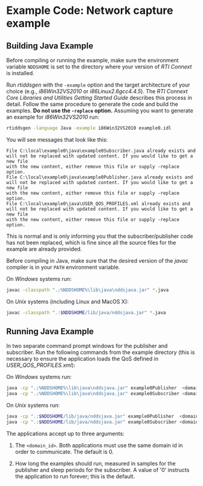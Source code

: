 # Example Code: Network capture example

## Building Java Example

Before compiling or running the example, make sure the environment variable
`NDDSHOME` is set to the directory where your version of *RTI Connext* is
installed.

Run *rtiddsgen* with the `-example` option and the target architecture of your
choice (e.g., *i86Win32VS2010* or *i86Linux2.6gcc4.4.5*). The *RTI Connext Core
Libraries and Utilities Getting Started Guide* describes this process in detail.
Follow the same procedure to generate the code and build the examples. **Do not
use the `-replace` option.** Assuming you want to generate an example for
*i86Win32VS2010* run:

```sh
rtiddsgen -language Java -example i86Win32VS2010 example0.idl
```

You will see messages that look like this:

```plaintext
File C:\local\example0\java\example0Subscriber.java already exists and
will not be replaced with updated content. If you would like to get a new file
with the new content, either remove this file or supply -replace option.
File C:\local\example0\java\example0Publisher.java already exists and
will not be replaced with updated content. If you would like to get a new file
with the new content, either remove this file or supply -replace option.
File C:\local\example0\java\USER_QOS_PROFILES.xml already exists and
will not be replaced with updated content. If you would like to get a new file
with the new content, either remove this file or supply -replace option.
```

This is normal and is only informing you that the subscriber/publisher code has
not been replaced, which is fine since all the source files for the example are
already provided.

Before compiling in Java, make sure that the desired version of the *javac*
compiler is in your `PATH` environment variable.

On *Windows* systems run:

```sh
javac -classpath ".;%NDDSHOME%\lib\java\nddsjava.jar" *.java
```

On *Unix* systems (including Linux and MacOS X):

```sh
javac -classpath ".:$NDDSHOME/lib/java/nddsjava.jar" *.java
```

## Running Java Example

In two separate command prompt windows for the publisher and subscriber. Run the
following commands from the example directory (this is necessary to ensure the
application loads the QoS defined in *USER_QOS_PROFILES.xml*):

On *Windows* systems run:

```sh
java -cp ".;%NDDSHOME%\lib\java\nddsjava.jar" example0Publisher  <domain_id> <samples_to_send>
java -cp ".;%NDDSHOME%\lib\java\nddsjava.jar" example0Subscriber <domain_id> <sleep_periods>
```

On *Unix* systems run:

```sh
java -cp ".:$NDDSHOME/lib/java/nddsjava.jar" example0Publisher  <domain_id> <samples_to_send>
java -cp ".:$NDDSHOME/lib/java/nddsjava.jar" example0Subscriber <domain_id> <sleep_periods>
```

The applications accept up to three arguments:

1.  The `<domain_id>`. Both applications must use the same domain id in order to
    communicate. The default is 0.

2.  How long the examples should run, measured in samples for the publisher and
    sleep periods for the subscriber. A value of '0' instructs the application
    to run forever; this is the default.

